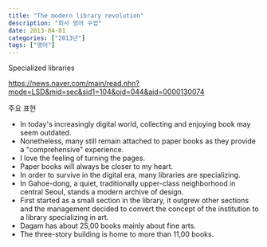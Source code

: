 ```yaml
---
title: "The modern library revolution"
description: "회사 영어 수업"
date: 2013-04-01
categories: ["2013년"]
tags: ["영어"]
---
```


Specialized libraries

https://news.naver.com/main/read.nhn?mode=LSD&mid=sec&sid1=104&oid=044&aid=0000130074

주요 표현
* In today's increasingly digital world, collecting and enjoying book may seem outdated.
* Nonetheless, many still remain attached to paper books as they provide a "comprehensive" experience.
* I love the feeling of turning the pages.
* Paper books will always be closer to my heart.
* In order to survive in the digital era, many libraries are specializing.
* In Gahoe-dong, a quiet, traditionally upper-class neighborhood in central Seoul, stands a modern archive of design.
* First started as a small section in the library, it outgrew other sections and the management decided to convert the concept of the institution to a library specializing in art.
* Dagam has about 25,00 books mainly about fine arts.
* The three-story building is home to more than 11,00 books.

